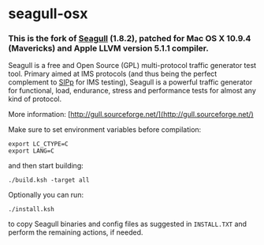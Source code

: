 seagull-osx
===========

### This is the fork of [Seagull](http://gull.sourceforge.net/) (1.8.2), patched for Mac OS X 10.9.4 (Mavericks) and Apple LLVM version 5.1.1 compiler.


Seagull is a free and Open Source (GPL) multi-protocol 
traffic generator test tool. 
Primary aimed at IMS protocols (and thus being the perfect 
complement to [SIPp](http://sipp.sourceforge.net) for IMS testing), 
Seagull is a powerful traffic generator for functional, load, 
endurance, stress and performance tests for almost any kind of protocol.

More information: [http://gull.sourceforge.net/](http://gull.sourceforge.net/)

Make sure to set environment variables before compilation:

	export LC_CTYPE=C 
	export LANG=C
	
and then start building:

	./build.ksh -target all
	
Optionally you can run:

	./install.ksh
	
to copy Seagull binaries and config files as suggested in `INSTALL.TXT` and perform the remaining actions, if needed.
